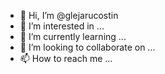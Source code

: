 - 👋 Hi, I’m @glejarucostin
- 👀 I’m interested in ...
- 🌱 I’m currently learning ...
- 💞️ I’m looking to collaborate on ...
- 📫 How to reach me ...

<!---
glejarucostin/glejarucostin is a ✨ special ✨ repository because its `README.md` (this file) appears on your GitHub profile.
You can click the Preview link to take a look at your changes.
--->

